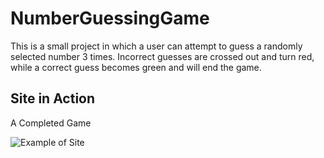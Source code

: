 # NumberGuessingGame

This is a small project in which a user can attempt to guess a randomly selected number 3 times. 
Incorrect guesses are crossed out and turn red, while a correct guess becomes green and will end the game.

## Site in Action

A Completed Game


![Example of Site](https://user-images.githubusercontent.com/90611253/175780297-69958349-c670-48c3-b361-5f1c5ff396af.png)

